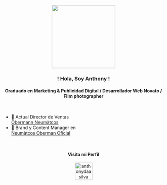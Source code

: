 <div id="header" align="center">
  <img src="https://media.giphy.com/media/HscDLzkO8EOTmgkhQP/giphy.gif" width="200"/>
</div>
<h3 align="center">! Hola, Soy Anthony !</h3>
<h4 align="center">Graduado en Marketing & Publicidad Digital  /  Desarrollador Web Novato  /  Film photographer</h4>
</br>


- 🔭 Actual Director de Ventas </br> [Obermann Neumàtcos](https://obermanneumaticos.com.ar/)
- 🔭 Brand y Content Manager en </br> [Neumàtcos Oberman Oficial](https://www.instagram.com/oberman_neumaticos)
</br>

<h4 align="center">Visita mi Perfil</h4>
<p align="center">
<a href="https://instagram.com/anthonydaasilva" target="blank"><img align="center" src="https://raw.githubusercontent.com/rahuldkjain/github-profile-readme-generator/master/src/images/icons/Social/instagram.svg" alt="anthonydaasilva" height="55" width="55" /></a>
</p>
